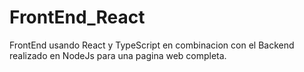 # FrontEnd_React
FrontEnd usando React y TypeScript en combinacion con el Backend realizado en NodeJs para una pagina web completa.
